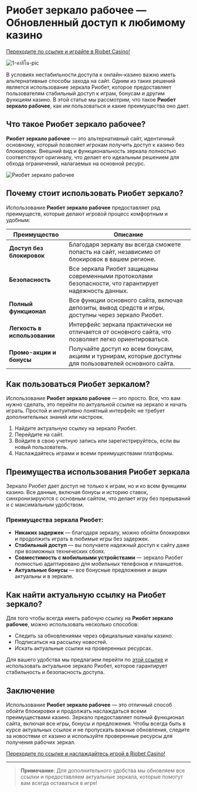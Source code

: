 # Риобет зеркало рабочее — Обновленный доступ к любимому казино

[Переходите по ссылке и играйте в Riobet Casino!](https://brandplay.link/dtx89f2L)

![1-คาสิโน-pic](https://github.com/user-attachments/assets/ed0b789f-8776-4cf7-bc8d-f5cab5b40426)

В условиях нестабильности доступа к онлайн-казино важно иметь альтернативные способы захода на сайт. Одним из таких решений является использование зеркала Риобет, которое предоставляет пользователям стабильный доступ к играм, бонусам и другим функциям казино. В этой статье мы рассмотрим, что такое **Риобет зеркало рабочее**, как им пользоваться и какие преимущества оно дает.

## Что такое Риобет зеркало рабочее?

**Риобет зеркало рабочее** — это альтернативный сайт, идентичный основному, который позволяет игрокам получить доступ к казино без блокировок. Внешний вид и функциональность зеркала полностью соответствуют оригиналу, что делает его идеальным решением для обхода ограничений, налагаемых на основной ресурс.

![Риобет зеркало рабочее](https://www.bragazeta.ru/wp-content/uploads/2023/06/riobet1.webp)

## Почему стоит использовать Риобет зеркало?

Использование **Риобет зеркало рабочее** предоставляет ряд преимуществ, которые делают игровой процесс комфортным и удобным:

| Преимущество                 | Описание                                                                                                                                      |
|-----------------------------|-----------------------------------------------------------------------------------------------------------------------------------------------|
| **Доступ без блокировок**   | Благодаря зеркалу вы всегда сможете попасть на сайт, независимо от блокировок в вашем регионе.                                                |
| **Безопасность**            | Все зеркала Риобет защищены современными протоколами безопасности, что гарантирует надежность данных.                                        |
| **Полный функционал**       | Все функции основного сайта, включая депозиты, вывод средств и игры, доступны через зеркало Риобет.                                           |
| **Легкость в использовании**| Интерфейс зеркала практически не отличается от основного сайта, что позволяет легко ориентироваться.                                          |
| **Промо-акции и бонусы**    | Получайте доступ ко всем бонусам, акциям и турнирам, которые доступны для пользователей основного сайта.                                    |

## Как пользоваться Риобет зеркалом?

Использование **Риобет зеркало рабочее** — это просто. Все, что вам нужно сделать, это перейти по актуальной ссылке на зеркало и начать играть. Простой и интуитивно понятный интерфейс не требует дополнительных знаний или настроек.

1. Найдите актуальную ссылку на зеркало Риобет.
2. Перейдите на сайт.
3. Войдите в свою учетную запись или зарегистрируйтесь, если вы новый пользователь.
4. Наслаждайтесь играми и всеми преимуществами платформы.

## Преимущества использования Риобет зеркала

Зеркало Риобет дает доступ не только к играм, но и ко всем функциям казино. Все данные, включая бонусы и историю ставок, синхронизируются с основным сайтом, что делает игру без прерываний и с максимальным удобством.

### Преимущества зеркала Риобет:

- **Никаких задержек** — благодаря зеркалу, можно обойти блокировки и продолжить играть в любимые игры без задержек.
- **Стабильный доступ** — вы получаете надежный доступ к сайту даже при возможных технических сбоях.
- **Совместимость с мобильными устройствами** — зеркало Риобет полностью адаптировано для мобильных телефонов и планшетов.
- **Актуальные бонусы** — все бонусные предложения и акции актуальны и в зеркале.

## Как найти актуальную ссылку на Риобет зеркало?

Для того чтобы всегда иметь рабочую ссылку на **Риобет зеркало рабочее**, можно использовать несколько способов:

- Следить за обновлениями через официальные каналы казино.
- Подписаться на рассылку новостей.
- Искать актуальные ссылки на проверенных ресурсах.

Для вашего удобства мы предлагаем перейти по [этой ссылке](https://brandplay.link/dtx89f2L) и использовать актуальное зеркало Риобет, которое гарантирует стабильность и безопасность доступа.

## Заключение

Использование **Риобет зеркало рабочее** — это отличный способ обойти блокировки и продолжать наслаждаться всеми преимуществами казино. Зеркало предоставляет полный функционал сайта, включая все игры, бонусы и предложения. Чтобы всегда быть в курсе актуальных ссылок и не пропускать важные обновления, следите за новостями от казино и используйте проверенные ресурсы для получения рабочих зеркал.

[Переходите по ссылке и наслаждайтесь игрой в Riobet Casino!](https://brandplay.link/dtx89f2L)

---
> **Примечание**: Для дополнительного удобства мы обновляем все ссылки и предоставляем актуальные зеркала, которые помогут вам всегда оставаться в игре!

